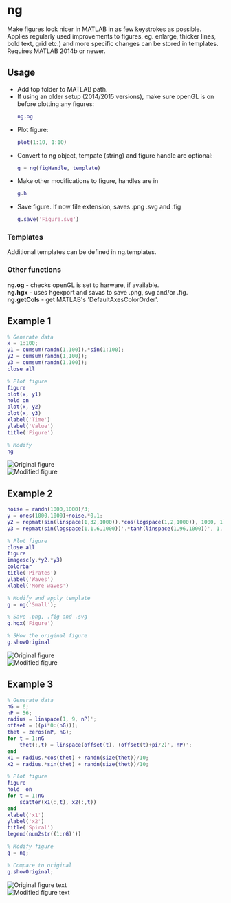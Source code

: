 # ng
Make figures look nicer in MATLAB in as few keystrokes as possible. Applies regularly used improvements to figures, eg. enlarge, thicker lines, bold text, grid etc.) and more specific changes can be stored in templates. Requires MATLAB 2014b or newer. 

## Usage
 - Add top folder to MATLAB path.
 - If using an older setup (2014/2015 versions), make sure openGL is on before plotting any figures:
	````MATLAB
	ng.og
	````  
 - Plot figure:
	````MATLAB
	plot(1:10, 1:10)
	````
 - Convert to ng object, tempate (string) and figure handle are optional:
	````MATLAB
	g = ng(figHandle, template)
	````
 - Make other modifications to figure, handles are in
	````MATLAB
	g.h
	````
 - Save figure. If now file extension, saves .png .svg and .fig
	````MATLAB
	g.save('Figure.svg')
	````

### Templates
Additional templates can be defined in ng.templates.

### Other functions 

**ng.og** - checks openGL is set to harware, if available.  
**ng.hgx** - uses hgexport and savas to save .png, svg and/or .fig.  
**ng.getCols** - get MATLAB's 'DefaultAxesColorOrder'.  


## Example 1
````MATLAB
% Generate data
x = 1:100;
y1 = cumsum(randn(1,100)).*sin(1:100);
y2 = cumsum(randn(1,100));
y3 = cumsum(randn(1,100));
close all

% Plot figure
figure
plot(x, y1)
hold on
plot(x, y2)
plot(x, y3)
xlabel('Time')
ylabel('Value')
title('Figure')

% Modify
ng
````

![Original figure](https://github.com/garethjns/ng/blob/master/Images/Ex1_1.png)  
![Modified figure](https://github.com/garethjns/ng/blob/master/Images/Ex1_2.png)

## Example 2
````MATLAB
noise = randn(1000,1000)/3;
y = ones(1000,1000)+noise.*0.1;
y2 = repmat(sin(linspace(1,32,1000)).*cos(logspace(1,2,1000)), 1000, 1);
y3 = repmat(sin(logspace(1,1.6,1000))'.*tanh(linspace(1,96,1000))', 1, 1000);

% Plot figure
close all
figure
imagesc(y.*y2.*y3)
colorbar
title('Pirates')
ylabel('Waves')
xlabel('More waves')

% Modify and apply template
g = ng('Small');

% Save .png, .fig and .svg
g.hgx('Figure')

% SHow the original figure
g.showOriginal
````

![Original figure](https://github.com/garethjns/ng/blob/master/Images/Ex2_1.png)  
![Modified figure](https://github.com/garethjns/ng/blob/master/Images/Ex2_2.png)

## Example 3
````MATLAB
% Generate data
nG = 6;
nP = 56;
radius = linspace(1, 9, nP)';
offset = ((pi*0:(nG)));
thet = zeros(nP, nG);
for t = 1:nG
    thet(:,t) = linspace(offset(t), (offset(t)+pi/2)', nP)';
end
x1 = radius.*cos(thet) + randn(size(thet))/10;
x2 = radius.*sin(thet) + randn(size(thet))/10;

% Plot figure
figure
hold  on
for t = 1:nG
    scatter(x1(:,t), x2(:,t))
end
xlabel('x1')
ylabel('x2')
title('Spiral')
legend(num2str((1:nG)'))

% Modify figure 
g = ng;

% Compare to original
g.showOriginal;
````

![Original figure text](https://github.com/garethjns/ng/blob/master/Images/Ex3_1.png)  
![Modified figure text](https://github.com/garethjns/ng/blob/master/Images/Ex3_2.png)


